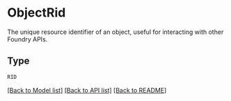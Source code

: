 # ObjectRid

The unique resource identifier of an object, useful for interacting with other Foundry APIs.


## Type
```python
RID
```


[[Back to Model list]](../../../../README.md#models-v1-link) [[Back to API list]](../../../../README.md#apis-v1-link) [[Back to README]](../../../../README.md)
